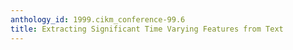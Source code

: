 ```yaml
---
anthology_id: 1999.cikm_conference-99.6
title: Extracting Significant Time Varying Features from Text
---
```

